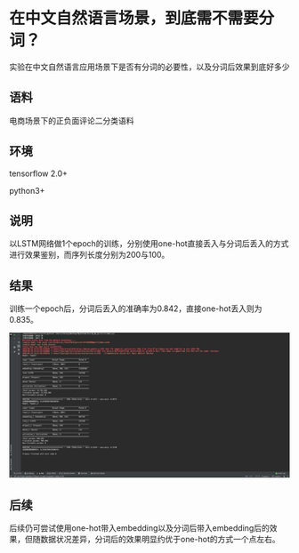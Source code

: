# 在中文自然语言场景，到底需不需要分词？

实验在中文自然语言应用场景下是否有分词的必要性，以及分词后效果到底好多少

## 语料

电商场景下的正负面评论二分类语料

## 环境

tensorflow 2.0+  

python3+

## 说明

以LSTM网络做1个epoch的训练，分别使用one-hot直接丢入与分词后丢入的方式进行效果鉴别，而序列长度分别为200与100。

## 结果

训练一个epoch后，分词后丢入的准确率为0.842，直接one-hot丢入则为0.835。

![image](https://github.com/sun830910/Should_We_Split_Word/blob/master/img/result.jpeg)

## 后续

后续仍可尝试使用one-hot带入embedding以及分词后带入embedding后的效果，但随数据状况差异，分词后的效果明显约优于one-hot的方式一个点左右。